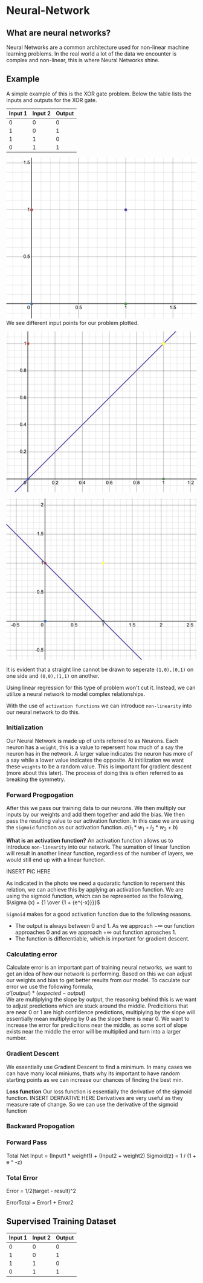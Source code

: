 # Neural-Network

## What are neural networks?
Neural Networks are a common architecture used for non-linear machine learning problems. In the real world a lot of the data we encounter is complex and non-linear, this is where Neural Networks shine.

## Example

A simple example of this is the XOR gate problem. Below the table lists the inputs and outputs for the XOR gate.

| Input 1 | Input 2 | Output |
| ------- | ------- | ------ |
| 0       | 0       | 0      |
| 1       | 0       | 1      |
| 1       | 1       | 0      |
| 0       | 1       | 1      |


![XOR inputs plotted](/images/xorPlot.png)
We see different input points for our problem plotted. 

![Not Linearly seperatable 1](/images/notL1.png)

![Not Linearly seperatable 2](/images/notL2.png)

It is evident that a straight line cannot be drawn to seperate `(1,0),(0,1)` on one side and `(0,0),(1,1)` on another.

Using linear regression for this type of problem won't cut it. Instead, we can utilize a neural network to model complex relationships.

With the use of `activation functions` we can introduce `non-linearity` into our neural network to do this.

### Initialization
Our Neural Network is made up of units referred to as Neurons. Each neuron has a `weight`, this is a value to repersent how much of a say the neuron has in the network. A larger value indicates the neuron has more of a say while a lower value indicates the opposite. At initilization we want these `weights` to be a random value. This is important for gradient descent (more about this later). The process of doing this is often referred to as breaking the symmetry.

### Forward Progpogation
After this we pass our training data to our neurons. We then multiply our inputs by our weights and add them together and add the bias. We then pass the resulting value to our activation function. In this case we are using the `sigmoid` function as our activation function.
$\sigma ({i_1} * {w_1} + {i_2} * {w_2} + b)$ <br />

**What is an activation function?**
An activation function allows us to introduce `non-linearity` into our network. The sumation of linear function will result in another linear function, regardless of the number of layers, we would still end up with a linear function. 

INSERT PIC HERE

As indicated in the photo we need a qudaratic function to repersent this relation, we can achieve this by applying an activation function. We are using the sigmoid function,
which can be represented as the following, <br /> $\sigma (x) = {1 \over {1 + {e^{-x}}}}$

`Sigmoid` makes for a good activation function due to the following reasons.
  - The output is always between 0 and 1. As we approach $-\infty$ our function approaches 0 and as we approach $+\infty$ out function aproaches 1.
  - The function is differentiable, which is important for gradient descent.

### Calculating error
Calculate error is an important part of training neural networks, we want to get an idea of how our network is performing. Based on this we can adjust our weights and bias to get better results from our model.
To caculate our error we use the following formula, <br /> $\sigma′(output) * (expected - output)$ <br />
We are multiplying the slope by output, the reasoning behind this is we want to adjust predictions which are stuck around the middle. Predicitions that are near 0 or 1 are high confidence predictions, multiplying by the slope will essentially mean multiplying by 0 as the slope there is near 0. We want to increase the error for predicitions near the middle, as some sort of slope exists near the middle the error will be multiplied and turn into a larger number.

### Gradient Descent
We essentially use Gradient Descent to find a minimum. In many cases we can have many local miniums, thats why its important to have random starting points as we can increase our chances of finding the best min.



**Loss function**
Our loss function is essentially the derivative of the sigmoid function.
INSERT DERIVATIVE HERE
Derivatives are very useful as they measure rate of change. So we can use the derivative of the sigmoid function

### Backward Propogation 


### Forward Pass

Total Net Input = (Input1 \* weight1) + (Input2 + weight2)
Sigmoid(z) = 1 / (1 + e ^ -z)

### Total Error

Error = 1/2(target - result)^2

ErrorTotal = Error1 + Error2

## Supervised Training Dataset

| Input 1 | Input 2 | Output |
| ------- | ------- | ------ |
| 0       | 0       | 0      |
| 1       | 0       | 1      |
| 1       | 1       | 0      |
| 0       | 1       | 1      |
